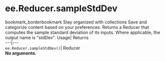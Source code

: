  
#  ee.Reducer.sampleStdDev 
bookmark_borderbookmark Stay organized with collections  Save and categorize content based on your preferences.
Returns a Reducer that computes the sample standard deviation of its inputs. Where applicable, the output name is "stdDev". 
Usage| Returns  
---|---  
`ee.Reducer.sampleStdDev()`| Reducer  
**No arguments.**
